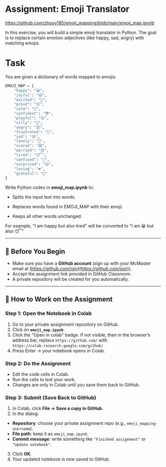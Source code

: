 # Assignment: Emoji Translator


https://github.com/zhouy185/emoji_mapping/blob/main/emoji_map.ipynb

In this exercise, you will build a simple emoji translator in Python.
The goal is to replace certain emotion adjectives (like happy, sad, angry) with matching emojis.

# Task

You are given a dictionary of words mapped to emojis:

```python
EMOJI_MAP = {
    "happy": "😀",
    "joyful": "😄",
    "excited": "🤩",
    "proud": "😌",
    "calm": "🙂",
    "confident": "😎",
    "playful": "😜",
    "silly": "🤪",
    "angry": "😡",
    "frustrated": "😤",
    "sad": "😢",
    "lonely": "🥺",
    "scared": "😱",
    "worried": "😟",
    "tired": "😴",
    "confused": "🤔",
    "surprised": "😮",
    "loving": "❤️",
    "grateful": "🙏"
}
```

Write Python codes in **emoji_map.ipynb** to:

* Splits the input text into words.

* Replaces words found in EMOJI_MAP with their emoji.

* Keeps all other words unchanged.

For example, "I am happy but also tired" will be converted to "I am 😀 but also 😴"

---

## 📝 Before You Begin
- Make sure you have a **GitHub account** (sign up with your McMaster email at [https://github.com/join](https://github.com/join)).
- Accept the assignment link provided in GitHub Classroom.
- A private repository will be created for you automatically.

---

## 🚀 How to Work on the Assignment

### Step 1: Open the Notebook in Colab
1. Go to your private assignment repository on GitHub.
2. Click on **`emoji_map.ipynb`**.
3. Click the "Open in colab" badge. If not visible, then in the browser’s address bar, replace
`https://github.com/` with `https://colab.research.google.com/github/`
4. Press Enter → your notebook opens in Colab.

### Step 2: Do the Assignment
- Edit the code cells in Colab.
- Run the cells to test your work.
- Changes are only in Colab until you save them back to GitHub.

### Step 3: Submit (Save Back to GitHub)
1. In Colab, click **File → Save a copy in GitHub**.
2. In the dialog:
- **Repository**: choose your private assignment repo (e.g., `emoji_mapping-username`).
- **File path**: keep it as `emoji_map.ipynb`.
- **Commit message**: write something like `"Finished assignment"` or `"Update notebook"`.
3. Click **OK**.
4. Your updated notebook is now saved to GitHub.





